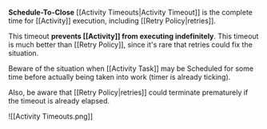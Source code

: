 **Schedule-To-Close** [[Activity Timeouts|Activity Timeout]] is the complete time for [[Activity]] execution, including [[Retry Policy|retries]]. 

This timeout **prevents [[Activity]] from executing indefinitely**. This timeout is much better than [[Retry Policy]], since it's rare that retries could fix the situation.

Beware of the situation when [[Activity Task]] may be Scheduled for some time before actually being taken into work (timer is already ticking).

Also, be aware that [[Retry Policy|retries]] could terminate prematurely if the timeout is already elapsed.

![[Activity Timeouts.png]]
